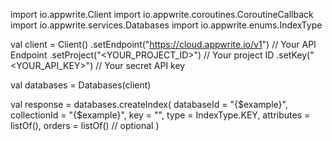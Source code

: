 import io.appwrite.Client
import io.appwrite.coroutines.CoroutineCallback
import io.appwrite.services.Databases
import io.appwrite.enums.IndexType

val client = Client()
    .setEndpoint("https://cloud.appwrite.io/v1") // Your API Endpoint
    .setProject("<YOUR_PROJECT_ID>") // Your project ID
    .setKey("<YOUR_API_KEY>") // Your secret API key

val databases = Databases(client)

val response = databases.createIndex(
    databaseId = "{$example}",
    collectionId = "{$example}",
    key = "",
    type =  IndexType.KEY,
    attributes = listOf(),
    orders = listOf() // optional
)
